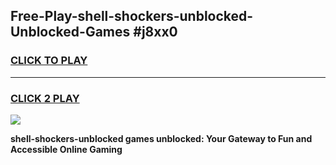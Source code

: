 
## Free-Play-shell-shockers-unblocked-Unblocked-Games #j8xx0
<h3>
<a href="https://news.freeplayer.one?title=shell-shockers-unblocked&ref=8M">CLICK TO PLAY</a></h3>
<hr>

<h3>
<a href="https://news.freeplayer.one?title=shell-shockers-unblocked&ref=8M">CLICK 2 PLAY</a>
  
</h3>

<a href="https://news.freeplayer.one?title=shell-shockers-unblocked&ref=8M"><img src="https://clearcache.store/games.png"></a>


**shell-shockers-unblocked games unblocked: Your Gateway to Fun and Accessible Online Gaming**
